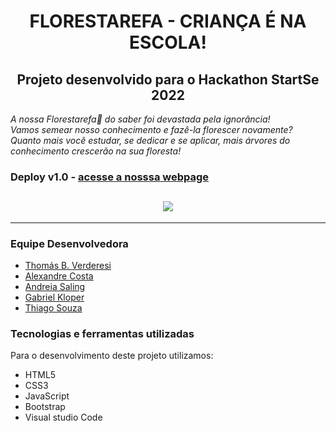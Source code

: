 <h1 align="center">
  FLORESTAREFA - CRIANÇA É NA ESCOLA! 
</h1>
<h2 align="center">
  Projeto desenvolvido para o Hackathon StartSe <tech / academy> 2022
</h2>
 
*A nossa Florestarefa🌲 do saber foi devastada pela ignorância!<br>
Vamos semear nosso conhecimento e fazê-la florescer novamente?<br>
Quanto mais você estudar, se dedicar e se aplicar, mais árvores do conhecimento crescerão na sua floresta!*

### Deploy v1.0 - [acesse a nosssa webpage](https://allecosta.github.io/webpage/)

<h2 align="center">
  <img src="/app/media/app.gif">
</h2>

---

### Equipe Desenvolvedora

- [Thomás B. Verderesi](https://github.com/tverderesi)
- [Alexandre Costa](https://github.com/allecosta)
- [Andreia Saling](https://github.com/andreiasaling)
- [Gabriel Kloper](https://github.com/gabrielkloper)
- [Thiago Souza](https://github.com/ThiSouza022)
  
### Tecnologias e ferramentas utilizadas
Para o desenvolvimento deste projeto utilizamos:

- HTML5
- CSS3
- JavaScript
- Bootstrap
- Visual studio Code

